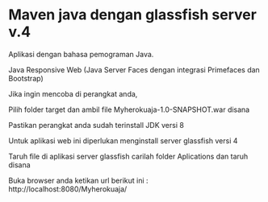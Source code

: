 # Maven java dengan glassfish server v.4
Aplikasi dengan bahasa pemograman Java.

Java Responsive Web (Java Server Faces dengan integrasi Primefaces dan Bootstrap)

Jika ingin mencoba di perangkat anda,

Pilih folder target dan ambil file Myherokuaja-1.0-SNAPSHOT.war disana

Pastikan perangkat anda sudah terinstall JDK versi 8

Untuk aplikasi web ini diperlukan menginstall server glassfish versi 4

Taruh file di aplikasi server glassfish carilah folder Aplications dan taruh disana

Buka browser anda ketikan url berikut ini : http://localhost:8080/Myherokuaja/
